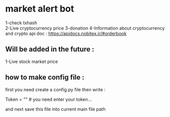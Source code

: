 # market alert bot
1-check txhash  
2-Live cryptocurrency price 
3-donation 
4-Information about cryptocurrency and crypto
api doc : https://apidocs.nobitex.ir/#orderbook

## Will be added in the future :
1-Live stock market price
## how to make config file :
first you need create a config.py file then write :

Token = "" #  you need enter your token...

and next save this file into current main file path

